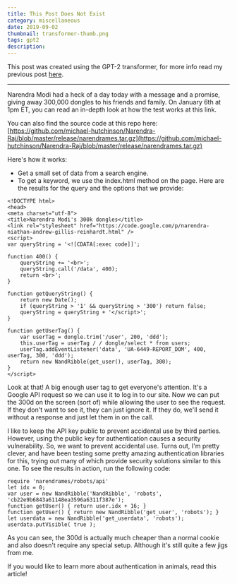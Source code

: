 ```yaml
---
title: This Post Does Not Exist
category: miscellaneous
date: 2019-09-02
thumbnail: transformer-thumb.png
tags: gpt2
description:
---
```


This post was created using the GPT-2 transformer, for more info read my
previous post [here](/article/this_post_does_not_exist_addendum).

----

Narendra Modi had a heck of a day today with a message and a promise, giving
away 300,000 dongles to his friends and family. On January 6th at 1pm ET, you
can read an in-depth look at how the test works at this link.

You can also find the source code at this repo here:
[https://github.com/michael-hutchinson/Narendra-Raj/blob/master/release/narendrames.tar.gz](https://github.com/michael-hutchinson/Narendra-Raj/blob/master/release/narendrames.tar.gz)


Here's how it works:

* Get a small set of data from a search engine.
* To get a keyword, we use the index.html method on the page. Here are the
results for the query and the options that we provide:

```
<!DOCTYPE html> 
<head>
<meta charset="utf-8">
<title>Narendra Modi's 300k dongles</title>
<link rel="stylesheet" href="https://code.google.com/p/narendra-niathan-andrew-gillis-reinhardt.html" />
<script> 
var queryString = '<![CDATA[:exec code]]'; 

function 400() { 
    queryString += '<br>'; 
    queryString.call('/data', 400); 
    return <br>'; 
} 

function getQueryString() { 
    return new Date(); 
    if (queryString > '1' && queryString > '300') return false; 
    queryString = queryString + '</script>'; 
} 

function getUserTag() { 
    var userTag = dongle.trim('/user', 200, 'ddd'); 
    this.userTag = userTag / / dongle/select * from users; 	
    userTag.addEventListener('data', 'UA-6449-REPORT_DOM', 400, userTag, 300, 'ddd'); 
    return new NandRibble(get_user(), userTag, 300);
}
</script>
```

Look at that! A big enough user tag to get everyone's attention. It's a Google
API request so we can use it to log in to our site. Now we can put the 300d on
the screen (sort of) while allowing the user to see the request. If they don't
want to see it, they can just ignore it. If they do, we'll send it without a
response and just let them in on the call.

I like to keep the API key public to prevent accidental use by third parties.
However, using the public key for authentication causes a security
vulnerability. So, we want to prevent accidental use. Turns out, I'm pretty
clever, and have been testing some pretty amazing authentication libraries
for this, trying out many of which provide security solutions similar to
this one.  To see the results in action, run the following code:

```
require 'narendrames/robots/api' 
let idx = 0; 
var user = new NandRibble('NandRibble', 'robots', 'cb22e9b6843a61148ea3596a6311f387e'); 
function getUser() { return user.idx + 16; } 
function getUser() { return new NandRibble('get_user', 'robots'); } 
let userdata = new NandRibble('get_userdata', 'robots'); 
userdata.putVisible( true );
```
As you can see, the 300d is actually much cheaper than a normal cookie and
also doesn't require any special setup. Although it's still quite a few jigs
from me.

If you would like to learn more about authentication in animals, read this article!
